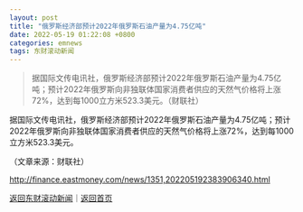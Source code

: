 ```yaml
---
layout: post
title: "俄罗斯经济部预计2022年俄罗斯石油产量为4.75亿吨"
date: 2022-05-19 01:22:08 +0800
categories: emnews
tags: 东财滚动新闻
---
```

> 据国际文传电讯社，俄罗斯经济部预计2022年俄罗斯石油产量为4.75亿吨；预计2022年俄罗斯向非独联体国家消费者供应的天然气价格将上涨72%，达到每1000立方米523.3美元。（财联社）

<p>据国际文传电讯社，俄罗斯经济部预计2022年俄罗斯石油产量为4.75亿吨；预计2022年俄罗斯向非独联体国家消费者供应的天然气价格将上涨72%，达到每1000立方米523.3美元。 </p><p class="em_media">（文章来源：财联社）</p>

<http://finance.eastmoney.com/news/1351,202205192383906340.html>

[返回东财滚动新闻](//finews.withounder.com/emnews/)｜[返回首页](//finews.withounder.com/)